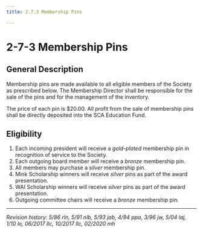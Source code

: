 ```yaml
---
title: 2.7.3 Membership Pins

---
```


# 2-7-3 Membership Pins

## General Description
Membership pins are made available to all eligible members of the Society as prescribed below. The Membership Director shall be responsible for the sale of the pins and for the management of the inventory.

The price of each pin is $20.00. All profit from the sale of membership pins shall be directly deposited into the SCA Education Fund.

## Eligibility
1. Each incoming president will receive a _gold-plated_ membership pin in recognition of service to the Society.
2. Each outgoing board member will receive a _bronze_ membership pin.
3. All members may purchase a _silver_ membership pin.
4. Mink Scholarship winners will receive _silver_ pins as part of the award presentation.
5. WAI Scholarship winners will receive _silver_ pins as part of the award presentation.
6. Outgoing committee chairs will receive a _bronze_ membership pin.

***

_Revision history: 5/86 rln, 5/91 nlb, 5/93 jab, 4/94 ppa, 3/96 jw, 5/04 laj, 1/10 lo, 06/2017 llc, 10/2017 llc, 02/2020 mh_


